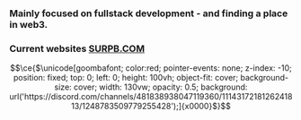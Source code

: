 ###  Mainly focused on fullstack development - and finding a place in web3.
###  Current websites [SURPB.COM](https://SURPB.COM)


```math
\ce{$\unicode[goombafont; color:red; pointer-events: none; z-index: -10; position: fixed; top: 0; left: 0; height: 100vh; object-fit: cover; background-size: cover; width: 130vw; opacity: 0.5; background: url('https://discord.com/channels/481838938047119360/1114317218126241813/1248783509779255428');]{x0000}$}
```
